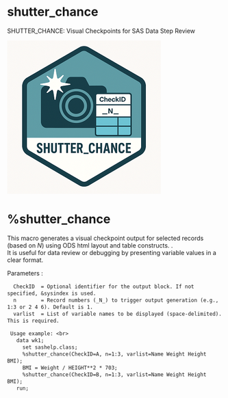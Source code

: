 # shutter_chance
SHUTTER_CHANCE: Visual Checkpoints for SAS Data Step Review

![shutter_chance](./shutter_chance_small.png)  

# %shutter_chance
This macro generates a visual checkpoint output for selected records (based on _N_) using ODS html layout and table constructs. .<br>
It is useful for  data review or debugging by presenting variable values in a clear format.

 Parameters      : <br>
 ~~~text  
   CheckID  = Optional identifier for the output block. If not specified, &sysindex is used.
   n        = Record numbers (_N_) to trigger output generation (e.g., 1:3 or 2 4 6). Default is 1.
   varlist  = List of variable names to be displayed (space-delimited). This is required.
~~~

~~~sas 
 Usage example: <br>
   data wk1;
     set sashelp.class;
     %shutter_chance(CheckID=A, n=1:3, varlist=Name Weight Height BMI);
     BMI = Weight / HEIGHT**2 * 703;
     %shutter_chance(CheckID=B, n=1:3, varlist=Name Weight Height BMI);
   run;
~~~

